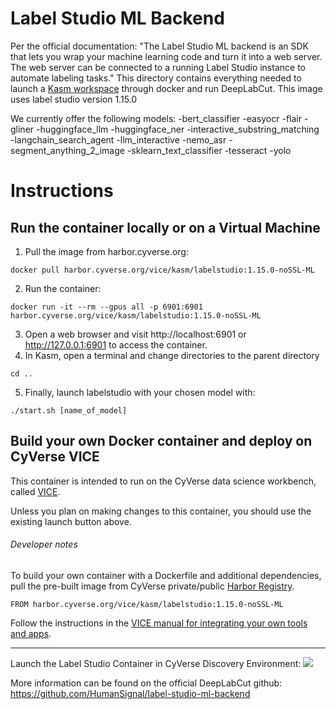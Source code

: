 # Label Studio ML Backend

Per the official documentation: "The Label Studio ML backend is an SDK that lets you wrap your machine learning code and turn it into a web server. The web server can be connected to a running Label Studio instance to automate labeling tasks." This directory contains everything needed to launch a [Kasm workspace](https://kasmweb.com/) through docker and run DeepLabCut. This image uses label studio version 1.15.0

We currently offer the following models:
-bert_classifier
-easyocr
-flair
-gliner
-huggingface_llm
-huggingface_ner
-interactive_substring_matching
-langchain_search_agent
-llm_interactive
-nemo_asr
-segment_anything_2_image
-sklearn_text_classifier
-tesseract
-yolo


# Instructions

## Run the container locally or on a Virtual Machine

1. Pull the image from harbor.cyverse.org:
```
docker pull harbor.cyverse.org/vice/kasm/labelstudio:1.15.0-noSSL-ML
```
2. Run the container:
```
docker run -it --rm --gpus all -p 6901:6901 harbor.cyverse.org/vice/kasm/labelstudio:1.15.0-noSSL-ML
```
3. Open a web browser and visit http://localhost:6901 or http://127.0.0.1:6901 to access the container.
4. In Kasm, open a terminal and change directories to the parent directory
```
cd ..
```
5. Finally, launch labelstudio with your chosen model with:
```
./start.sh [name_of_model]
```

## Build your own Docker container and deploy on CyVerse VICE

This container is intended to run on the CyVerse data science workbench, called [VICE](https://cyverse-visual-interactive-computing-environment.readthedocs-hosted.com/en/latest/index.html).

Unless you plan on making changes to this container, you should use the existing launch button above.

###### Developer notes

To build your own container with a Dockerfile and additional dependencies, pull the pre-built image from CyVerse private/public [Harbor Registry](https://harbor.cyverse.org).

```
FROM harbor.cyverse.org/vice/kasm/labelstudio:1.15.0-noSSL-ML
```
Follow the instructions in the [VICE manual for integrating your own tools and apps](https://cyverse-visual-interactive-computing-environment.readthedocs-hosted.com/en/latest/developer_guide/building.html).

---

Launch the Label Studio Container in CyVerse Discovery Environment: <a href="https://de.cyverse.org/apps/de/184c82f4-d8fa-11ef-88e4-008cfa5ae621/launch" target="_blank"><img src="https://de.cyverse.org/Powered-By-CyVerse-blue.svg"></a>

More information can be found on the official DeepLabCut github: https://github.com/HumanSignal/label-studio-ml-backend
